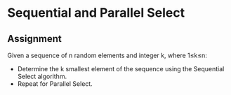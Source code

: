 <h1>Sequential and Parallel Select</h1>

<h2>Assignment</h2>
Given a sequence of n random elements and integer k, where 1&leq;k&leq;n:

* Determine the k smallest element of the sequence using the Sequential Select algorithm.
* Repeat for Parallel Select.
